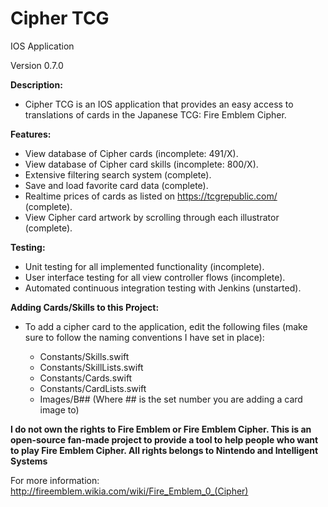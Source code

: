 # Cipher TCG
IOS Application

Version 0.7.0

**Description:**
- Cipher TCG is an IOS application that provides an easy access to translations of cards in the Japanese TCG: Fire Emblem Cipher.

**Features:**
- View database of Cipher cards (incomplete: 491/X).
- View database of Cipher card skills (incomplete: 800/X).
- Extensive filtering search system (complete).
- Save and load favorite card data (complete).
- Realtime prices of cards as listed on https://tcgrepublic.com/ (complete).
- View Cipher card artwork by scrolling through each illustrator (complete).

**Testing:**
- Unit testing for all implemented functionality (incomplete).
- User interface testing for all view controller flows (incomplete).
- Automated continuous integration testing with Jenkins (unstarted).

**Adding Cards/Skills to this Project:**
- To add a cipher card to the application, edit the following files (make sure to follow the naming conventions I have set in place):

  - Constants/Skills.swift
  - Constants/SkillLists.swift
  - Constants/Cards.swift
  - Constants/CardLists.swift
  - Images/B## (Where ## is the set number you are adding a card image to)

**I do not own the rights to Fire Emblem or Fire Emblem Cipher. This is an open-source fan-made project to provide a tool to help people who want to play Fire Emblem Cipher. All rights belongs to Nintendo and Intelligent Systems**

For more information: http://fireemblem.wikia.com/wiki/Fire_Emblem_0_(Cipher)
